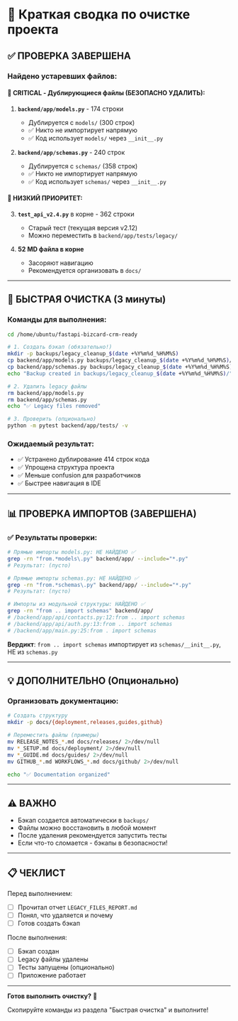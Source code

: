 # 🎯 Краткая сводка по очистке проекта

## ✅ ПРОВЕРКА ЗАВЕРШЕНА

### Найдено устаревших файлов:

#### 🔴 CRITICAL - Дублирующиеся файлы (БЕЗОПАСНО УДАЛИТЬ):

1. **`backend/app/models.py`** - 174 строки
   - Дублируется с `models/` (300 строк)
   - ✅ Никто не импортирует напрямую
   - ✅ Код использует `models/` через `__init__.py`
   
2. **`backend/app/schemas.py`** - 240 строк
   - Дублируется с `schemas/` (358 строк)
   - ✅ Никто не импортирует напрямую
   - ✅ Код использует `schemas/` через `__init__.py`

#### 📝 НИЗКИЙ ПРИОРИТЕТ:

3. **`test_api_v2.4.py`** в корне - 362 строки
   - Старый тест (текущая версия v2.12)
   - Можно переместить в `backend/app/tests/legacy/`

4. **52 MD файла в корне**
   - Засоряют навигацию
   - Рекомендуется организовать в `docs/`

---

## 🚀 БЫСТРАЯ ОЧИСТКА (3 минуты)

### Команды для выполнения:

```bash
cd /home/ubuntu/fastapi-bizcard-crm-ready

# 1. Создать бэкап (обязательно!)
mkdir -p backups/legacy_cleanup_$(date +%Y%m%d_%H%M%S)
cp backend/app/models.py backups/legacy_cleanup_$(date +%Y%m%d_%H%M%S)/
cp backend/app/schemas.py backups/legacy_cleanup_$(date +%Y%m%d_%H%M%S)/
echo "Backup created in backups/legacy_cleanup_$(date +%Y%m%d_%H%M%S)/"

# 2. Удалить legacy файлы
rm backend/app/models.py
rm backend/app/schemas.py
echo "✅ Legacy files removed"

# 3. Проверить (опционально)
python -m pytest backend/app/tests/ -v
```

### Ожидаемый результат:

- ✅ Устранено дублирование 414 строк кода
- ✅ Упрощена структура проекта
- ✅ Меньше confusion для разработчиков
- ✅ Быстрее навигация в IDE

---

## 📊 ПРОВЕРКА ИМПОРТОВ (ЗАВЕРШЕНА)

### ✅ Результаты проверки:

```bash
# Прямые импорты models.py: НЕ НАЙДЕНО ✅
grep -rn "from.*models\.py" backend/app/ --include="*.py"
# Результат: (пусто)

# Прямые импорты schemas.py: НЕ НАЙДЕНО ✅
grep -rn "from.*schemas\.py" backend/app/ --include="*.py"
# Результат: (пусто)

# Импорты из модульной структуры: НАЙДЕНО ✅
grep -rn "from .. import schemas" backend/app/
# /backend/app/api/contacts.py:12:from .. import schemas
# /backend/app/api/auth.py:13:from .. import schemas
# /backend/app/main.py:25:from . import schemas
```

**Вердикт**: `from .. import schemas` импортирует из `schemas/__init__.py`, НЕ из `schemas.py`

---

## 💡 ДОПОЛНИТЕЛЬНО (Опционально)

### Организовать документацию:

```bash
# Создать структуру
mkdir -p docs/{deployment,releases,guides,github}

# Переместить файлы (примеры)
mv RELEASE_NOTES_*.md docs/releases/ 2>/dev/null
mv *_SETUP.md docs/deployment/ 2>/dev/null
mv *_GUIDE.md docs/guides/ 2>/dev/null
mv GITHUB_*.md WORKFLOWS_*.md docs/github/ 2>/dev/null

echo "✅ Documentation organized"
```

---

## ⚠️ ВАЖНО

- Бэкап создается автоматически в `backups/`
- Файлы можно восстановить в любой момент
- После удаления рекомендуется запустить тесты
- Если что-то сломается - бэкапы в безопасности!

---

## 📋 ЧЕКЛИСТ

Перед выполнением:
- [ ] Прочитал отчет `LEGACY_FILES_REPORT.md`
- [ ] Понял, что удаляется и почему
- [ ] Готов создать бэкап

После выполнения:
- [ ] Бэкап создан
- [ ] Legacy файлы удалены
- [ ] Тесты запущены (опционально)
- [ ] Приложение работает

---

**Готов выполнить очистку?** 🚀

Скопируйте команды из раздела "Быстрая очистка" и выполните!

